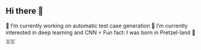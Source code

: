 ## Hi there 👋

🔭 I’m currently working on automatic test case generation
🌱 I’m currently interested in deep learning and CNN
⚡ Fun fact: I was born in Pretzel-land 🥨 🇩🇪

<!--
**davidlnk/davidlnk** is a ✨ _special_ ✨ repository because its `README.md` (this file) appears on your GitHub profile.

Here are some ideas to get you started:

- 🔭 I’m currently working on ...
- 🌱 I’m currently learning ...
- 👯 I’m looking to collaborate on ...
- 🤔 I’m looking for help with ...
- 💬 Ask me about ...
- 📫 How to reach me: ...
- 😄 Pronouns: ...
- ⚡ Fun fact: ...
-->
